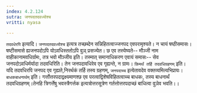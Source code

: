 ```yaml
---
index: 4.2.124
sutra: जनपदतदवध्योश्च
vritti: nyasa

---
```

`तदवधेरपि` इत्यादि। `जनपदतदवध्योश्च` इत्यत्र तच्छब्देन सन्निहितत्वाज्जनपद एवपरामृश्यते। न चायं षष्ठीसमासः। षष्टीसमासे ह्यजनपदोऽपि योऽवधिस्ततोऽपि वुञ् प्रसज्येत। छ एव तस्येष्यते-- मौञ्जी नाम वाहीकानामवधिर्ग्रामः, तत्र भवो मौञ्जीय इति। तस्मात् समानाधिकरण एवायं समासः-- सेव जनपदोऽवधिर्मर्यादा तदवधिरिति। तेन जनपदावधिरेव एव गृह्यन्ते, न ग्रामः।
`किमर्थं तर्हि तदवधिग्रहणम्` इति। यदि तदवधिरपि जनपद एव गृह्यते,निरर्थकं तर्हि तस्य ग्रहणम्, `जनपदाच्च` इत्येतावदेव वक्तव्यमित्यभिप्रायः। `बाधकबाधनार्थम्` इति। गर्त्तोत्तरपदाद्वक्ष्यमाणश्छ एव परत्वाद्विशेषविहितत्वाच्च बाधकः, तस्य बाधनार्थं तदवधिग्रहणम्।तेनहि त्रिगर्त्तेषु भवस्त्रैगर्त्तक इत्यत्रोत्तरसूत्रेण गर्तत्तोत्तरपदाच्छं बाधित्वा वुञेव भवति।।